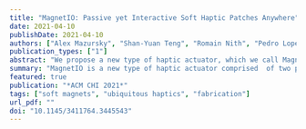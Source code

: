 ```yaml
---
title: "MagnetIO: Passive yet Interactive Soft Haptic Patches Anywhere"
date: 2021-04-10
publishDate: 2021-04-10
authors: ["Alex Mazursky", "Shan-Yuan Teng", "Romain Nith", "Pedro Lopes"]
publication_types: ["1"]
abstract: "We propose a new type of haptic actuator, which we call MagnetIO, that is comprised of two parts: any number of soft interactive patches that can be applied anywhere and one battery-powered voice-coil worn on the user’s fingernail. When the fingernail-worn device contacts any of the interactive patches it detects its magnetic signature and makes the patch vibrate. To allow these otherwise passive patches to vibrate, we make them from silicone with regions doped with neodymium powder, resulting in soft and stretchable magnets. This novel decoupling of traditional vibration motors allows users to add interactive patches to their surroundings by attaching them to walls, objects or even other devices or appliances without instrumenting the object with electronics."
summary: "MagnetIO is a new type of haptic actuator comprised  of two parts: one battery-powered voice-coil worn on the user’s fingernail and many of interactive soft patches that can be attached onto any surface (everyday objects, user’s body, appliances, etc.). When the user’s fnger wearing our coil contacts any of the inter-active patches it detects its magnetic signature via magnetometer and makes the patch vibrate, adding haptic feedback to otherwise input-only interactions. It is this novel technical implementation, based on the decomposing the inner-workings of a linear resonant actuator, that gives rise to MagnetIO’s unique feature, it is a one-to-many haptic device, i.e., one active part (an electromagnetic-coil worn the fingernail) powers many passive actuators."
featured: true
publication: "*ACM CHI 2021*"
tags: ["soft magnets", "ubiquitous haptics", "fabrication"]
url_pdf: ""
doi: "10.1145/3411764.3445543"
---
```


